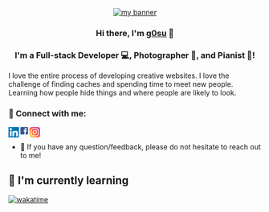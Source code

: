 <p align="center">
  <a href="https://g0su12.github.io/portfolio/" target="_blank" rel="noreferrer"><img width="250" src="https://codingcat.codes/wp-content/uploads/2017/08/l1-1.png" alt="my banner"></a>
</p>

<h3 align="center">
Hi there, I'm <a href="https://g0su12.github.io/portfolio/" target="_blank" rel="noreferrer">g0su</a> 👋
</h3>

<h3 align="center">
I'm a Full-stack Developer 💻, Photographer 📸, and Pianist 🎹!
</h3> 

I love the entire process of developing creative websites. I love the challenge of finding caches and spending time to meet new people. Learning how people hide things and where people are likely to look.

### 🤝 Connect with me:

<a href="https://www.linkedin.com/in/g0su13/"><img align="left" src="https://raw.githubusercontent.com/g0su12/g0su12/main/images/linkedin.svg" alt="g0su | LinkedIn" width="21px"/></a>
<a href="https://www.facebook.com/g0su12/"><img align="left" src="https://raw.githubusercontent.com/g0su12/g0su12/main/images/facebook.png" alt="g0su | Facebook" width="21px"/></a>
<a href="https://instagram.com/ngquag.huy"><img align="left" src="https://raw.githubusercontent.com/g0su12/g0su12/main/images/instagram.svg" alt="g0su | Instagram" width="21px"/></a>
</br>

- 💬 If you have any question/feedback, please do not hesitate to reach out to me!

## 🌱 I'm currently learning
[![wakatime](https://wakatime.com/badge/user/774aefd6-6847-4b01-b7b3-2483483c9180.svg)](https://wakatime.com/@774aefd6-6847-4b01-b7b3-2483483c9180)

